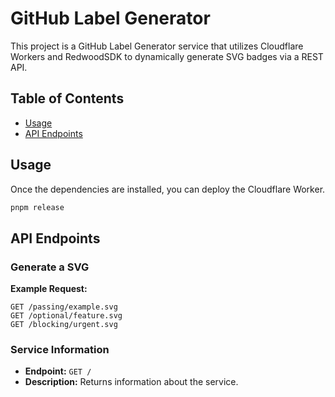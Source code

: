 # GitHub Label Generator

This project is a GitHub Label Generator service that utilizes Cloudflare Workers and RedwoodSDK to dynamically generate SVG badges via a REST API.

## Table of Contents

- [Usage](#usage)
- [API Endpoints](#api-endpoints)

## Usage

Once the dependencies are installed, you can deploy the Cloudflare Worker.

```bash
pnpm release
```

## API Endpoints

### Generate a SVG

**Example Request:**

```
GET /passing/example.svg
GET /optional/feature.svg
GET /blocking/urgent.svg
```

### Service Information

- **Endpoint:** `GET /`
- **Description:** Returns information about the service.